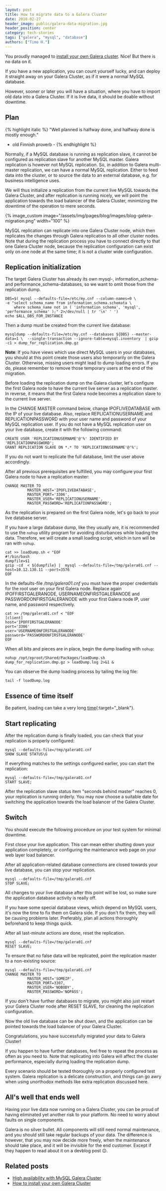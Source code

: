 ```yaml
---
layout: post
title: How to migrate data to a Galera Cluster
date: 2018-02-27
header_image: public/galera-data-migration.jpg
header_position: center
category: tech-stories
tags: ["galera", "mysql", "database"]
authors: ["Timo H."]
---
```


You proudly managed to [install your own Galera cluster](/blog/tech-stories/how-to-install-your-own-galera-cluster/).
Nice!
But there is no data on it.

If you have a new application, you can count yourself lucky, and can deploy it straight away on your Galera Cluster, as if it were a normal MySQL database.

However, sooner or later you will have a situation, where you have to import old data into a Galera Cluster.
If it is live data, it should be doable without downtime.

## Plan

{% highlight italic %}
"Well planned is halfway done, and halfway done is mostly enough."
- old Finnish proverb -
{% endhighlight %}

Normally, if a MySQL database is running as replication slave, it cannot be configured as replication slave for another MySQL master.
Galera replication is however not MySQL replication.
So, in addition to Galera multi-master replication, we can have a normal MySQL replication.
Either to feed data into the cluster, or to source the data to an external database, e.g. for business intelligence uses.

We will thus initialize a replication from the current live MySQL towards the Galera Cluster, and after replication is running nicely, we will point the application towards the load balancer of the Galera Cluster, minimizing the downtime of the operation to mere seconds.

{% image_custom image="/assets/img/pages/blog/images/blog-galera-migration.png" width="100" %}

MySQL replication can replicate into one Galera Cluster node, which then replicates the changes through Galera replication to all other cluster nodes.
Note that during the replication process you have to connect directly to that one Galera Cluster node, because the replication configuration can exist only on one node at the same time; it is not a cluster wide configuration.

## Replication initialization

The target Galera Cluster has already its own mysql-, information_schema- and performance_schema-databases, so we want to omit those from the replication dump.

```
DBS=$( mysql --defaults-file=/etc/my.cnf --column-names=0 \
-e "select schema_name from information_schema.schemata \
    where schema_name not in ( 'information_schema', 'mysql', 'performance_schema' );" 2>/dev/null | tr '\n' ' ')
echo $ALL_DBS_FOR_INSTANCE
```

Then a dump must be created from the current live database:
```
mysqldump --defaults-file=/etc/my.cnf --databases ${DBS} --master-data=1 \  --single-transaction --ignore-table=mysql.inventory  | gzip -c1 > dump_for_replication.dmp.gz
```

**Note**:
If you have views which use direct MySQL users in your databases, you should at this point create those users also temporarily on the Galera Cluster.
Otherwise, missing users might lead to dump loading errors.
If you do, please remember to remove those temporary users at the end of the migration.

Before loading the replication dump on the Galera cluster, let's configure the first Galera node to have the current live server as a replication master.
In reverse, it means that the first Galera node becomes a replication slave to the current live server.

In the CHANGE MASTER command below, change IPOFLIVEDATABASE with the IP of your live database.
Also, replace REPLICATIONUSERNAME and REPLICATIONPASSWORD with your user name and password of your MySQL replication user.
If you do not have a MySQL replication user on your live database, create it with the following command:

```
CREATE USER 'REPLICATIONUSERNAME'@'%' IDENTIFIED BY 'REPLICATIONPASSWORD';
GRANT REPLICATION SLAVE ON *.* TO 'REPLICATIONUSERNAME'@'%';
```
If you do not want to replicate the full database, limit the user above accordingly.

After all previous prerequisites are fulfilled, you may configure your first Galera node to have a replication master:

```
CHANGE MASTER TO
          MASTER_HOST='IPOFLIVEDATABASE',
          MASTER_PORT='3306',
          MASTER_USER='REPLICATIONUSERNAME',
          MASTER_PASSWORD='REPLICATIONPASSWORD';
```

As the replication is prepared on the first Galera node, let's go back to your live database server.

If you have a large database dump, like they usually are, it is recommended to use the `nohup` utility program for avoiding disturbances while loading the data.
Therefore, we will create a small loading script, which in turn will be ran with `nohup`.

```
cat >> loadDump.sh < "EOF
#!/bin/bash
dumpfile=$1
gzip -cd  < ${dumpfile} |  mysql --defaults-file=/tmp/galera01.cnf --host=10.12.130.11 --port=3576
EOF
```

In the defaults-file _/tmp/galera01.cnf_ you must have the proper credentials for the root user on your first Galera node.
Replace again IPOFFIRSTGALERANODE, USERNAMEONFIRSTGALERANODE and PASSWORDONFIRSTGALERANODE with your first Galera node IP, user name, and password respectively.

```
cat >> /tmp/galera01.cnf < "EOF
[client]
host='IPOFFIRSTGALERANODE'
port='3306'
user='USERNAMEONFIRSTGALERANODE'
password='PASSWORDONFIRSTGALERANODE'
EOF
```

When all bits and pieces are in place, begin the dump loading with `nohup`:

```
nohup /opt/eproot/Shared/Packages/loadDump.sh dump_for_replication.dmp.gz > loadDump.log 2>&1 &
```

You can observe the dump loading process by tailing the log file:

```
tail -f loadDump.log
```

## Essence of time itself

Be patient, loading can take a very long [time](https://en.wikipedia.org/wiki/Time){:target="_blank"}.

## Start replicating

After the replication dump is finally loaded, you can check that your replication is properly configured:

```
mysql --defaults-file=/tmp/galera01.cnf
SHOW SLAVE STATUS\G
```

If everything matches to the settings configured earlier, you can start the replication:

```
mysql --defaults-file=/tmp/galera01.cnf
START SLAVE;
```

After the replication slave status item "seconds behind master" reaches 0, your replication is running orderly.
You may now choose a suitable date for switching the application towards the load balancer of the Galera Cluster.

## Switch

You should execute the following procedure on your test system for minimal downtime.

First close your live application.
This can mean either shutting down your application completely, or configuring the maintenance web page on your web layer load balancer.

After all application-related database connections are closed towards your live database, you can stop your replication.

```
mysql --defaults-file=/tmp/galera01.cnf
STOP SLAVE;
```

All changes to your live database after this point will be lost, so make sure the application database activity is really off.

If you have some special database views, which depend on MySQL users, it's now the time to fix them on Galera side.
If you don't fix them, they will be causing problems later.
Preferably, plan all actions thoroughly beforehand to keep things quick.

After all last-minute actions are done, reset the replication.

```
mysql --defaults-file=/tmp/galera01.cnf
RESET SLAVE;
```

To ensure that no false data will be replicated, point the replication master to a non-existing source:

```
mysql --defaults-file=/tmp/galera01.cnf
CHANGE MASTER TO
          MASTER_HOST='SOMEIP',
          MASTER_PORT=3307,
          MASTER_USER='NOBODY',
          MASTER_PASSWORD='NOPASS';
 ```

If you don't have further databases to migrate, you might also just restart your Galera Cluster node after RESET SLAVE, for cleaning the replication configuration.

Now the old live database can be shut down, and the application can be pointed towards the load balancer of your Galera Cluster.

Congratulations, you have successfully migrated your data to Galera Cluster!

If you happen to have further databases, feel free to repeat the process as often as you need to. Note that replicating into Galera will affect the cluster performance, especially during loading the replication dump.

Every scenario should be tested thoroughly on a properly configured test system.
Galera replication is a delicate construction, and things can go awry when using unorthodox methods like extra replication discussed here.

## All's well that ends well

Having your live data now running on a Galera Cluster, you can be proud of having eliminated yet another risk to your platform.
No need to worry about faults on single components.

Galera is no silver bullet.
All components will still need normal maintenance, and you should still take regular backups of your data.
The difference is however, that you may now decide more freely, when the maintenance should take place, and it will be invisible for the end customer.
Except if they happen to read about it on a devblog post 😉.

## Related posts

* [High availability with MySQL Galera Cluster](/blog/tech-stories/high-availability-with-mysql-galera-cluster/)
* [How to install your own Galera Cluster](/blog/tech-stories/how-to-install-your-own-galera-cluster/)
